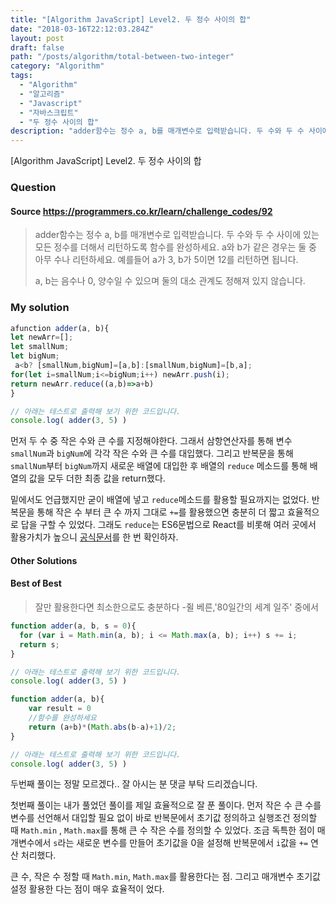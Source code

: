```yaml
---
title: "[Algorithm JavaScript] Level2. 두 정수 사이의 합"
date: "2018-03-16T22:12:03.284Z"
layout: post
draft: false
path: "/posts/algorithm/total-between-two-integer"
category: "Algorithm"
tags:
  - "Algorithm"
  - "알고리즘"
  - "Javascript"
  - "자바스크립트"
  - "두 정수 사이의 합"
description: "adder함수는 정수 a, b를 매개변수로 입력받습니다. 두 수와 두 수 사이에 있는 모든 정수를 더해서 리턴하도록 함수를 완성하세요. a와 b가 같은 경우는 둘 중 아무 수나 리턴하세요."
---
```


[Algorithm JavaScript] Level2. 두 정수 사이의 합

### Question

#### Source https://programmers.co.kr/learn/challenge_codes/92

> adder함수는 정수 a, b를 매개변수로 입력받습니다.
> 두 수와 두 수 사이에 있는 모든 정수를 더해서 리턴하도록 함수를 완성하세요. a와 b가 같은 경우는 둘 중 아무 수나 리턴하세요.
> 예를들어 a가 3, b가 5이면 12를 리턴하면 됩니다.
>
> a, b는 음수나 0, 양수일 수 있으며 둘의 대소 관계도 정해져 있지 않습니다.

### My solution

```javascript
afunction adder(a, b){
let newArr=[];
let smallNum;
let bigNum;  
 a<b? [smallNum,bigNum]=[a,b]:[smallNum,bigNum]=[b,a];
for(let i=smallNum;i<=bigNum;i++) newArr.push(i);
return newArr.reduce((a,b)=>a+b)
}

// 아래는 테스트로 출력해 보기 위한 코드입니다.
console.log( adder(3, 5) )
```

먼저 두 수 중 작은 수와 큰 수를 지정해야한다. 그래서 삼항연산자를 통해 변수 ```smallNum```과 ```bigNum```에 각각 작은 수와 큰 수를 대입했다. 그리고 반복문을 통해 ```smallNum```부터 ```bigNum```까지 새로운 배열에 대입한 후 배열의 ```reduce``` 메소드를 통해 배열의 값을 모두 더한 최종 값을 return했다.

밑에서도 언급했지만 굳이 배열에 넣고 ```reduce```메소드를 활용할 필요까지는 없었다. 반복문을 통해 작은 수 부터 큰 수 까지 그대로 ```+=```를 활용했으면 충분히 더 짧고 효율적으로 답을 구할 수 있었다. 그래도 ```reduce```는 ES6문법으로 React를 비롯해 여러 곳에서 활용가치가 높으니 [공식문서](http://devdocs.io/javascript/global_objects/array/reduce)를 한 번 확인하자.

#### Other Solutions

#### Best of Best

> 잘만 활용한다면 최소한으로도 충분하다 -쥘 베른,'80일간의 세계 일주' 중에서

```javascript
function adder(a, b, s = 0){
  for (var i = Math.min(a, b); i <= Math.max(a, b); i++) s += i;
  return s;
}

// 아래는 테스트로 출력해 보기 위한 코드입니다.
console.log( adder(3, 5) )
```

```javascript
function adder(a, b){
    var result = 0
    //함수를 완성하세요
    return (a+b)*(Math.abs(b-a)+1)/2;
}

// 아래는 테스트로 출력해 보기 위한 코드입니다.
console.log( adder(3, 5) )
```

두번째 풀이는 정말 모르겠다.. 잘 아시는 분 댓글 부탁 드리겠습니다.

첫번째 풀이는 내가 풀었던 풀이를 제일 효율적으로 잘 푼 풀이다. 먼저 작은 수 큰 수를 변수를 선언해서 대입할 필요 없이 바로 반복문에서 초기값 정의하고 실행조건 정의할 때 ```Math.min``` , ```Math.max```를 통해 큰 수 작은 수를 정의할 수 있었다. 조금 독특한 점이 매개변수에서 ```s```라는 새로운 변수를 만들어 초기값을 0을 설정해 반복문에서 ```i```값을 ```+=``` 연산 처리했다. 

큰 수, 작은 수 정할 때 ```Math.min```, ```Math.max```를 활용한다는 점. 그리고 매개변수 초기값 설정 활용한 다는 점이 매우 효율적이 었다.


